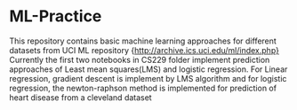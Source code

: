 # ML-Practice
This repository contains basic machine learning approaches for different datasets from UCI ML repository {http://archive.ics.uci.edu/ml/index.php}
Currently the first two notebooks in CS229 folder implement prediction approaches of Least mean squares(LMS) and logistic regression.
For Linear regression, gradient descent is implement by LMS algorithm and for logistic regression, the newton-raphson method is implemented
for prediction of heart disease from a cleveland dataset
